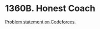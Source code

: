 # 1360B. Honest Coach

[Problem statement on Codeforces](https://codeforces.com/problemset/problem/1360/B?locale=en).